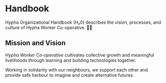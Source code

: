 # Handbook

Hypha Organizational Handbook (H₂0) describes the vision, processes, and culture of Hypha Worker Co-operative. 🌿🍄

## Mission and Vision

*Hypha Worker Co-operative* cultivates collective growth and meaningful livelihoods through learning and building technologies together.

Working in solidarity with our neighbours, we support each other and provide safe harbour to imagine and create alternative futures.
